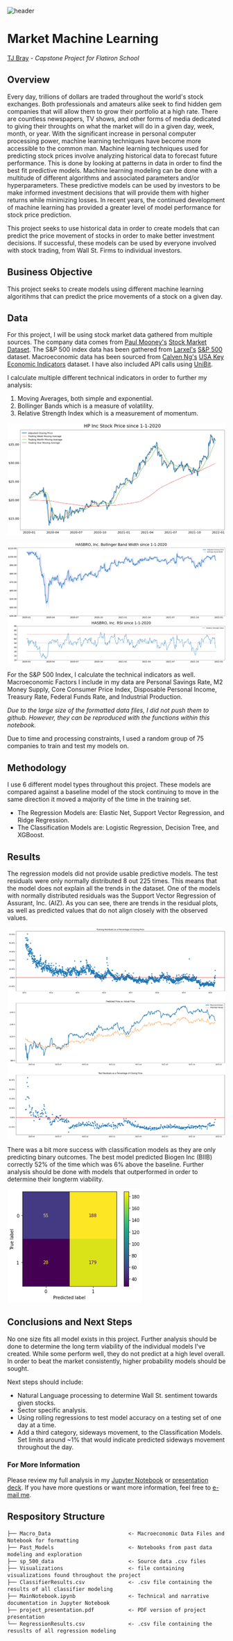 ![header](https://i.ibb.co/Wfkf5NT/Market-Header.png)

# Market Machine Learning
[TJ Bray](https://www.linkedin.com/in/thomas-tj-bray-24499354/) - *Capstone Project for Flatiron School*

## Overview
Every day, trillions of dollars are traded throughout the world's stock exchanges. Both professionals and amateurs alike seek to find hidden gem companies that will allow them to grow their portfolio at a high rate. There are countless newspapers, TV shows, and other forms of media dedicated to giving their throughts on what the market will do in a given day, week, month, or year. With the significant increase in personal computer processing power, machine learning techniques have become more accessible to the common man. Machine learning techniques used for predicting stock prices involve analyzing historical data to forecast future performance. This is done by looking at patterns in data in order to find the best fit predictive models. Machine learning modeling can be done with a multitude of different algorithms and associated parameters and/or hyperparameters. These predictive models can be used by investors to be make informed investment decisions that will provide them with higher returns while minimizing losses. In recent years, the continued development of machine learning has provided a greater level of model performance for stock price prediction. 

This project seeks to use historical data in order to create models that can predict the price movement of stocks in order to make better investment decisions. If successful, these models can be used by everyone involved with stock trading, from Wall St. Firms to individual investors. 

## Business Objective
This project seeks to create models using different machine learning algoritihms that can predict the price movements of a stock on a given day.

## Data
For this project, I will be using stock market data gathered from multiple sources. The company data comes from [Paul Mooney's](https://www.kaggle.com/paultimothymooney) [Stock Market Dataset](https://www.kaggle.com/paultimothymooney/stock-market-data). The S&P 500 index data has been gathered from [Larxel's](https://www.kaggle.com/andrewmvd) [S&P 500](https://www.kaggle.com/andrewmvd/sp-500-stocks?select=sp500_index.csv) dataset. Macroeconomic data has been sourced from [Calven Ng's](https://www.kaggle.com/calven22) [USA Key Economic Indicators](https://www.kaggle.com/calven22/usa-key-macroeconomic-indicators) dataset. I have also included API calls using [UniBit](https://unibit.ai/solution).

I calculate multiple different technical indicators in order to further my analysis:
1. Moving Averages, both simple and exponential.
2. Bollinger Bands which is a measure of volatility.
3. Relative Strength Index which is a measurement of momentum.

![HPQPrice](./Visualizations/HPQPricePlot.png)

![HasbroPlots](./Visualizations/HasbroPlots.png)

For the S&P 500 Index, I calculate the technical indicators as well.
Macroeconomic Factors I include in my data are Personal Savings Rate, M2 Money Supply, Core Consumer Price Index, Disposable Personal Income, Treasury Rate, Federal Funds Rate, and Industrial Production.

*Due to the large size of the formatted data files, I did not push them to github. However, they can be reproduced with the functions within this notebook.*

Due to time and processing constraints, I used a random group of 75 companies to train and test my models on.

## Methodology
I use 6 different model types throughout this project. These models are compared against a baseline model of the stock continuing to move in the same direction it moved a majority of the time in the training set.

- The Regression Models are: Elastic Net, Support Vector Regression, and Ridge Regression. 
- The Classification Models are: Logistic Regression, Decision Tree, and XGBoost. 

## Results 
The regression models did not provide usable predictive models. The test residuals were only normally distributed 8 out 225 times. This means that the model does not explain all the trends in the dataset. One of the models with normally distributed residuals was the Support Vector Regression of Assurant, Inc. (AIZ). As you can see, there are trends in the residual plots, as well as predicted values that do not align closely with the observed values.

![AIZResiduals](./Visualizations/AIZresiduals.png)

There was a bit more success with classification models as they are only predicting binary outcomes. The best model predicted Biogen Inc (BIIB) correctly 52% of the time which was 6% above the baseline. Further analysis should be done with models that outperformed in order to determine their longterm viability.

![BIIBConfusionMatrix](./Visualizations/BIIBConfusionMatrix.png)

## Conclusions and Next Steps
No one size fits all model exists in this project. Further analysis should be done to determine the long term viability of the individual models I've created. While some perform well, they do not predict at a high level overall. In order to beat the market consistently, higher probability models should be sought.

Next steps should include:
- Natural Language processing to determine Wall St. sentiment towards given stocks.
- Sector specific analysis.
- Using rolling regressions to test model accuracy on a testing set of one day at a time.
- Add a third category, sideways movement, to the Classification Models. Set limits around ~1% that would indicate predicted sideways movement throughout the day.

### For More Information
Please review my full analysis in my [Jupyter Notebook](MainNotebook.ipynb) or [presentation deck](project_presentation.pdf).
If you have more questions or want more information, feel free to [e-mail me](mailto:tjbray20@gmail.com).

## Respository Structure
```
├── Macro_Data                         <- Macroeconomic Data Files and Notebook for formatting
├── Past_Models                        <- Notebooks from past data modeling and exploration
├── sp_500_data                        <- Source data .csv files
├── Visualizations                     <- file containing visualizations found throughout the project
├── ClassifierResults.csv              <- .csv file containing the results of all classifier modeling
├── MainNotebook.ipynb                 <- Technical and narrative documentation in Jupyter Notebook
├── project_presentation.pdf           <- PDF version of project presentation
└── RegressionResults.csv              <- .csv file containing the resuslts of all regression modeling
```
